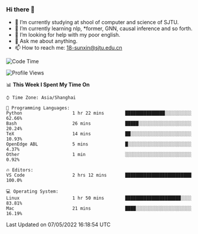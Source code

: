 ### Hi there 👋

<!--
**sunxin000/sunxin000** is a ✨ _special_ ✨ repository because its `README.md` (this file) appears on your GitHub profile.

Here are some ideas to get you started:

- 🔭 I’m currently working on ...
- 🌱 I’m currently learning ...
- 👯 I’m looking to collaborate on ...
- 🤔 I’m looking for help with ...
- 💬 Ask me about ...
- 📫 How to reach me: ...
- 😄 Pronouns: ...
- ⚡ Fun fact: ...
-->
- 🏫 I’m currently studying at shool of computer and science of SJTU.
- 🌱 I’m currently learning nlp, \*former, GNN, causal inference and so forth.
- 🤔 I’m looking for help with my poor english.
- 💬 Ask me about anything.
- 📫 How to reach me: 18-sunxin@sjtu.edu.cn
<!--START_SECTION:waka-->
![Code Time](http://img.shields.io/badge/Code%20Time-185%20hrs%208%20mins-blue)

![Profile Views](http://img.shields.io/badge/Profile%20Views-3-blue)

📊 **This Week I Spent My Time On** 

```text
⌚︎ Time Zone: Asia/Shanghai

💬 Programming Languages: 
Python                   1 hr 22 mins        ███████████████░░░░░░░░░░   62.66% 
Bash                     26 mins             █████░░░░░░░░░░░░░░░░░░░░   20.24% 
TeX                      14 mins             ██░░░░░░░░░░░░░░░░░░░░░░░   10.93% 
OpenEdge ABL             5 mins              █░░░░░░░░░░░░░░░░░░░░░░░░   4.37% 
Other                    1 min               ░░░░░░░░░░░░░░░░░░░░░░░░░   0.92%

🔥 Editors: 
VS Code                  2 hrs 12 mins       █████████████████████████   100.0%

💻 Operating System: 
Linux                    1 hr 50 mins        █████████████████████░░░░   83.81% 
Mac                      21 mins             ████░░░░░░░░░░░░░░░░░░░░░   16.19%

```


 Last Updated on 07/05/2022 16:18:54 UTC
<!--END_SECTION:waka-->
